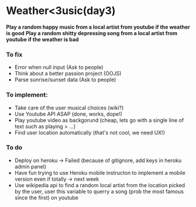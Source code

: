 # Weather<3usic(day3)

**Play a random happy music from a local artist from youtube if the weather is good**
**Play a random shitty depressing song from a local artist from youtube if the weather is bad**

### To fix

* Error when null input (Ask to people)
* Think about a better passion project (OOJS)
* Parse sunrise/sunset data (Ask to people)

### To implement:

* Take care of the user musical choices (wiki?)
* Use Youtube API ASAP (done, works, dope!)
* Play youtube video as backgorund (cheap, lets go with a single line of text such as playing > ...)
* Find user location automatically (that's not cool, we need UX!)

### To do

* Deploy on heroku -> Failed (because of gitignore, add keys in heroku admin panel)
* Have fun trying to use Heroku mobile instructon to implement a mobile version even if totally -> next week
* Use wikipedia api to find a random local artist from the location picked by the user, user this variable to querry a song (prob the most famous since the first) on youtube

